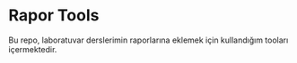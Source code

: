 # Rapor Tools
Bu repo, laboratuvar derslerimin raporlarına eklemek için kullandığım tooları içermektedir.
